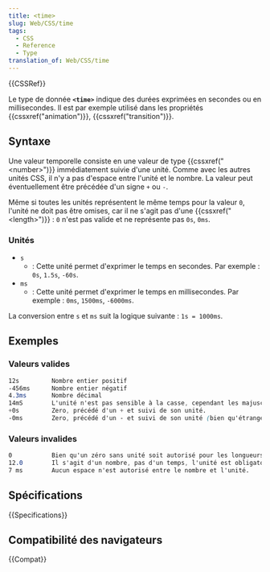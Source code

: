 ```yaml
---
title: <time>
slug: Web/CSS/time
tags:
  - CSS
  - Reference
  - Type
translation_of: Web/CSS/time
---
```


{{CSSRef}}

Le type de donnée **`<time>`** indique des durées exprimées en secondes ou en millisecondes. Il est par exemple utilisé dans les propriétés {{cssxref("animation")}}, {{cssxref("transition")}}.

## Syntaxe

Une valeur temporelle consiste en une valeur de type {{cssxref("&lt;number&gt;")}} immédiatement suivie d'une unité. Comme avec les autres unités CSS, il n'y a pas d'espace entre l'unité et le nombre. La valeur peut éventuellement être précédée d'un signe `+` ou `-`.

Même si toutes les unités représentent le même temps pour la valeur `0`, l'unité ne doit pas être omises, car il ne s'agit pas d'une {{cssxref("&lt;length&gt;")}} : `0` n'est pas valide et ne représente pas `0s`, `0ms`.

### Unités

- `s`
  - : Cette unité permet d'exprimer le temps en secondes. Par exemple : `0s`, `1.5s`, `-60s`.
- `ms`
  - : Cette unité permet d'exprimer le temps en millisecondes. Par exemple : `0ms`, `1500ms`, `-6000ms`.

La conversion entre `s` et `ms` suit la logique suivante : `1s = 1000ms`.

## Exemples

### Valeurs valides

```css example-good
12s         Nombre entier positif
-456ms      Nombre entier négatif
4.3ms       Nombre décimal
14mS        L'unité n'est pas sensible à la casse, cependant les majuscules sont déconseillées pour s et ms.
+0s         Zero, précédé d'un + et suivi de son unité.
-0ms        Zero, précédé d'un - et suivi de son unité (bien qu'étrange, ceci est autorisé).
```

### Valeurs invalides

```css example-bad
0           Bien qu'un zéro sans unité soit autorisé pour les longueurs, ceci n'est pas valide avec les autres dimensions.
12.0        Il s'agit d'un nombre, pas d'un temps, l'unité est obligatoire.
7 ms        Aucun espace n'est autorisé entre le nombre et l'unité.
```

## Spécifications

{{Specifications}}

## Compatibilité des navigateurs

{{Compat}}
